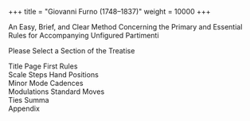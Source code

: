 +++
title = "Giovanni Furno (1748–1837)"
weight = 10000
+++

An Easy, Brief, and Clear Method
Concerning the Primary and Essential Rules
for Accompanying Unfigured Partimenti

Please Select a Section of the Treatise

Title Page  	  	First Rules  	  
Scale Steps  	  	Hand Positions  	  
Minor Mode  	  	Cadences  	  
Modulations  	  	Standard Moves  	  
Ties  	  	Summa  	  
Appendix  	  
